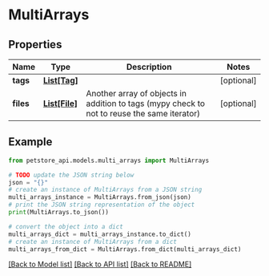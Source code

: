 # MultiArrays


## Properties

Name | Type | Description | Notes
------------ | ------------- | ------------- | -------------
**tags** | [**List[Tag]**](Tag.md) |  | [optional] 
**files** | [**List[File]**](File.md) | Another array of objects in addition to tags (mypy check to not to reuse the same iterator) | [optional] 

## Example

```python
from petstore_api.models.multi_arrays import MultiArrays

# TODO update the JSON string below
json = "{}"
# create an instance of MultiArrays from a JSON string
multi_arrays_instance = MultiArrays.from_json(json)
# print the JSON string representation of the object
print(MultiArrays.to_json())

# convert the object into a dict
multi_arrays_dict = multi_arrays_instance.to_dict()
# create an instance of MultiArrays from a dict
multi_arrays_from_dict = MultiArrays.from_dict(multi_arrays_dict)
```
[[Back to Model list]](../README.md#documentation-for-models) [[Back to API list]](../README.md#documentation-for-api-endpoints) [[Back to README]](../README.md)


